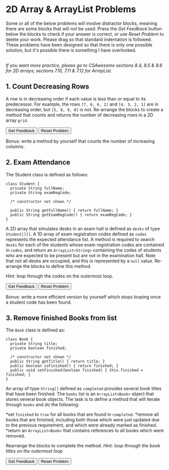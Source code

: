 <h1>2D Array & ArrayList Problems</h1>

<p>Some or all of the below problems will involve distractor blocks, meaning there are some blocks that will not be used. Press the <em>Get Feedback</em> button below the blocks to check if your answer is correct, or use <em>Reset Problem</em> to delete your work. Please drag so that standard indentation is followed. These problems have been designed so that there is only one possible solution, but it's possible there is something I have overlooked. <br><br>

<em>If you want more practice, please go to CSAwesome sections 8.4, 8.5 & 8.6 for 2D arrays; sections 7.10, 7.11 & 7.12 for ArrayList. </em></p>

<h2> 1. Count Decreasing Rows</h2>
<p>A row is in decreasing order if each value is less than or equal to its predecessor. For example, the rows <code>[7, 6, 6, 2]</code> and <code>[4, 3, 2, 1]</code> are in decreasing order, but <code>[5, 8, 9, 0]</code> is not. Re-arrange the blocks to create a method that counts and returns the number of decreasing rows in a 2D array <code>grid</code>. </p>

<div id="2dArr-countDecreasing-sortableTrash" class="sortable-code"></div> 
<div id="2dArr-countDecreasing-sortable" class="sortable-code"></div> 
<div style="clear:both;"></div> 
<p> 
    <input id="2dArr-countDecreasing-feedbackLink" value="Get Feedback" type="button" /> 
    <input id="2dArr-countDecreasing-newInstanceLink" value="Reset Problem" type="button" /> 
</p> 
<script type="text/javascript"> 
(function(){
  var initial = "public int countDecreasing(int[][] grid) {\n" +
    "  int decCount = 0;\n" +
    "  for (int row = 0; row &lt; grid.length; row++) {\n" +
    "     boolean isDecreasing = true;\n" +
    "     for (int col = 1; col &lt; grid[0].length; col++) {\n" +
    "        if (grid[row][col] &gt; grid[row][col - 1]) {\n" +
    "           isDecreasing = false;\n" +
    "        }\n" +
    "     }\n" +
    "     if (isDecreasing) {\n" +
    "        decCount++;\n" +
    "     }\n" +
    "  }\n" +
    "  return decCount;\n" +
    "}\n" +
    "return isDecreasing; #distractor\n" +
    "if (!isDecreasing) { #distractor\n" +
    "for (int col = 0; col &lt; grid[0].length; col++) {} #distractor\n" +
    "for (int col = 1; col &lt; grid.length; col++) {} #distractor\n" +
    "return false; #distractor";
  var parsonsPuzzle = new ParsonsWidget({
    "sortableId": "2dArr-countDecreasing-sortable",
    "max_wrong_lines": 10,
    "grader": ParsonsWidget._graders.LineBasedGrader,
    "exec_limit": 2500,
    "can_indent": true,
    "x_indent": 50,
    "lang": "en",
    "show_feedback": true,
    "trashId": "2dArr-countDecreasing-sortableTrash"
  });
  parsonsPuzzle.init(initial);
  parsonsPuzzle.shuffleLines();
  $("#2dArr-countDecreasing-newInstanceLink").click(function(event){ 
      event.preventDefault(); 
      parsonsPuzzle.shuffleLines(); 
  }); 
  $("#2dArr-countDecreasing-feedbackLink").click(function(event){ 
      event.preventDefault(); 
      parsonsPuzzle.getFeedback(); 
  }); 
})(); 
</script>

Bonus: write a method by yourself that counts the number of increasing columns. 

<p hidden>public int countDecreasing(int[][] grid) {
  int decCount = 0;
  for (int row = 0; row < grid.length; row++) {
     boolean isDecreasing = true;
     for (int col = 1; col < grid[0].length; col++) {
        if (grid[row][col] > grid[row][col - 1]) {
           isDecreasing = false;
        }
     }
     if (isDecreasing) {
        decCount++;
     }
  }
  return decCount;
}
</p>

<h2>2. Exam Attendance</h2>

The Student class is defined as follows:

```
class Student {
  private String fullName;
  private String examRegCode;

  /* constructor not shown */

  public String getFullName() { return fullName; }
  public String getExamRegCode() { return examRegCode; }
}
```

A 2D array that simulates desks in an exam hall is defined as `desks` of type `Student[][]`. A 1D array of exam registration codes defined as `codes` represents the expected attendance list. A method is required to search `desks` for each of the students whose exam registration codes are contained in `codes`, and return an `ArrayList<String>` containing the codes of students who are expected to be present but are not in the examination hall. Note that not all desks are occupied, and this is represented by a `null` value. Re-arrange the blocks to define this method. 

<em>Hint: </em> loop through the codes on the outermost loop. 

<div id="2dArr-absentStudents-sortableTrash" class="sortable-code"></div> 
<div id="2dArr-absentStudents-sortable" class="sortable-code"></div> 
<div style="clear:both;"></div> 
<p> 
    <input id="2dArr-absentStudents-feedbackLink" value="Get Feedback" type="button" /> 
    <input id="2dArr-absentStudents-newInstanceLink" value="Reset Problem" type="button" /> 
</p> 
<script type="text/javascript"> 
(function(){
  var initial = "public ArrayList&lt;String&gt; findAbsentees(Student[][] desks, String[] codes) {\n" +
    "   ArrayList&lt;String&gt; missing = new ArrayList&lt;&gt;();\n" +
    "   for (String code : codes) {\n" +
    "      boolean found = false;\n" +
    "      for (Student[] row : desks) {\n" +
    "         for (Student student : row) {\n" +
    "            if (student != null &amp;&amp; student.getExamRegCode().equals(code)) {\n" +
    "               found = true;\n" +
    "            }\n" +
    "         }\n" +
    "      }\n" +
    "      if (!found) {\n" +
    "         missing.add(code);\n" +
    "      }\n" +
    "   }\n" +
    "   return missing;\n" +
    "}\n" +
    "for (Student row : desks) { #distractor\n" +
    "if (student.getExamRegCode().equals(code)) { #distractor\n" +
    "if (student.getExamRegCode().equals(code) &amp;&amp; student != null) { #distractor\n" +
    "return code; #distractor\n" +
    "if (found) { #distractor\n" +
    "missing.set(code); #distractor\n" +
    "public void findAbsentees(Student[][] desks, String[] codes) { #distractor";
  var parsonsPuzzle = new ParsonsWidget({
    "sortableId": "2dArr-absentStudents-sortable",
    "max_wrong_lines": 10,
    "grader": ParsonsWidget._graders.LineBasedGrader,
    "exec_limit": 2500,
    "can_indent": true,
    "x_indent": 50,
    "lang": "en",
    "show_feedback": true,
    "trashId": "2dArr-absentStudents-sortableTrash"
  });
  parsonsPuzzle.init(initial);
  parsonsPuzzle.shuffleLines();
  $("#2dArr-absentStudents-newInstanceLink").click(function(event){ 
      event.preventDefault(); 
      parsonsPuzzle.shuffleLines(); 
  }); 
  $("#2dArr-absentStudents-feedbackLink").click(function(event){ 
      event.preventDefault(); 
      parsonsPuzzle.getFeedback(); 
  }); 
})(); 
</script>

<p>Bonus: write a more efficient version by yourself which stops looping once a student code has been found. </p>

<p hidden>

</p>

<h2>3. Remove finished Books from list</h2>

The `Book` class is defined as:

```
class Book {
  private String title;
  private boolean finished;

  /* constructor not shown */
  public String getTitle() { return title; }
  public boolean isFinished() { return finished; }
  public void setFinished(boolean finished) { this.finished = finished; }
}
```

An array of type `String[]` defined as `completed` provides several book titles that have been finished. The `books` list is an `ArrayList<Book>` object that stores several book objects. The task is to define a method that will iterate through `books` and do the following:

*set `finished` to `true` for all books that are found in `completed`.
*remove all books that are finished, including both those which were just updated due to the previous requirement, and which were already marked as finished.
*return an `ArrayList<Book>` that contains references to all books which were removed. 

Rearrange the blocks to complete the method. *Hint: loop through the book titles on the outermost loop*

<div id="arrayList-finishedBooks-sortableTrash" class="sortable-code"></div> 
<div id="arrayList-finishedBooks-sortable" class="sortable-code"></div> 
<div style="clear:both;"></div> 
<p> 
    <input id="arrayList-finishedBooks-feedbackLink" value="Get Feedback" type="button" /> 
    <input id="arrayList-finishedBooks-newInstanceLink" value="Reset Problem" type="button" /> 
</p> 
<script type="text/javascript"> 
(function(){
  var initial = "public ArrayList&lt;Book&gt; removeFinished(String[] finished, ArrayList&lt;Book&gt; books) {\n" +
    "   ArrayList&lt;Book&gt; removed = new ArrayList&lt;&gt;();\n" +
    "   for (String bookTitle : finished) {\n" +
    "      for (int i = 0; i &lt; books.size(); i++) {\n" +
    "         if (bookTitle.equals(books.get(i).getTitle())) {\n" +
    "            books.get(i).setFinished(true);\n" +
    "         }\n" +
    "         if (books.get(i).isFinished()) {\n" +
    "            removed.add(books.remove(i));\n" +
    "            i--;\n" +
    "         }\n" +
    "      }\n" +
    "   }\n" +
    "   return removed;\n" +
    "}\n" +
    "for (int i = 0; i &lt; books.length; i++) { #distractor\n" +
    "if (bookTitle == books.get(i).getTitle())) { #distractor\n" +
    "if (bookTitle == books.get(i)) { #distractor\n" +
    "i++; #distractor\n" +
    "removed.add(books.get(i)); #distractor\n" +
    "return books.get(i); #distractor";
  var parsonsPuzzle = new ParsonsWidget({
    "sortableId": "arrayList-finishedBooks-sortable",
    "max_wrong_lines": 10,
    "grader": ParsonsWidget._graders.LineBasedGrader,
    "exec_limit": 2500,
    "can_indent": true,
    "x_indent": 50,
    "lang": "en",
    "show_feedback": true,
    "trashId": "arrayList-finishedBooks-sortableTrash"
  });
  parsonsPuzzle.init(initial);
  parsonsPuzzle.shuffleLines();
  $("#arrayList-finishedBooks-newInstanceLink").click(function(event){ 
      event.preventDefault(); 
      parsonsPuzzle.shuffleLines(); 
  }); 
  $("#arrayList-finishedBooks-feedbackLink").click(function(event){ 
      event.preventDefault(); 
      parsonsPuzzle.getFeedback(); 
  }); 
})(); 
</script>

